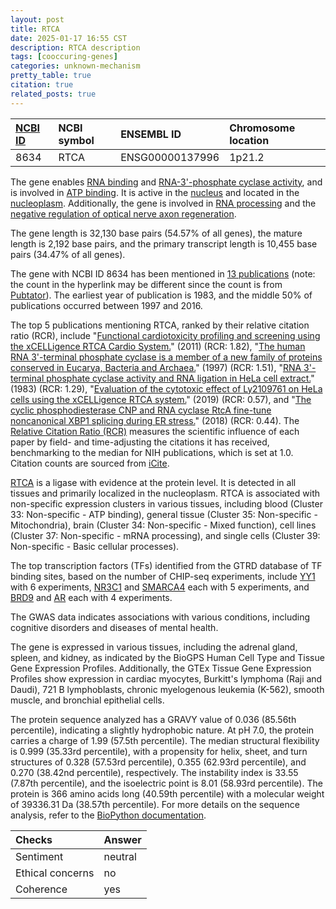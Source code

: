 ```yaml
---
layout: post
title: RTCA
date: 2025-01-17 16:55 CST
description: RTCA description
tags: [cooccuring-genes]
categories: unknown-mechanism
pretty_table: true
citation: true
related_posts: true
---
```




| [NCBI ID](https://www.ncbi.nlm.nih.gov/gene/8634) | NCBI symbol | ENSEMBL ID | Chromosome location |
| :-------- | :------- | :-------- | :------- |
| 8634  | RTCA | ENSG00000137996 | 1p21.2 |



The gene enables [RNA binding](https://amigo.geneontology.org/amigo/term/GO:0003723) and [RNA-3'-phosphate cyclase activity](https://amigo.geneontology.org/amigo/term/GO:0003963), and is involved in [ATP binding](https://amigo.geneontology.org/amigo/term/GO:0005524). It is active in the [nucleus](https://amigo.geneontology.org/amigo/term/GO:0005634) and located in the [nucleoplasm](https://amigo.geneontology.org/amigo/term/GO:0005654). Additionally, the gene is involved in [RNA processing](https://amigo.geneontology.org/amigo/term/GO:0006396) and the [negative regulation of optical nerve axon regeneration](https://amigo.geneontology.org/amigo/term/GO:1905592).


The gene length is 32,130 base pairs (54.57% of all genes), the mature length is 2,192 base pairs, and the primary transcript length is 10,455 base pairs (34.47% of all genes).


The gene with NCBI ID 8634 has been mentioned in [13 publications](https://pubmed.ncbi.nlm.nih.gov/?term=%22RTCA%22) (note: the count in the hyperlink may be different since the count is from [Pubtator](https://academic.oup.com/nar/article/47/W1/W587/5494727)). The earliest year of publication is 1983, and the middle 50% of publications occurred between 1997 and 2016.


The top 5 publications mentioning RTCA, ranked by their relative citation ratio (RCR), include "[Functional cardiotoxicity profiling and screening using the xCELLigence RTCA Cardio System.](https://pubmed.ncbi.nlm.nih.gov/22093298)" (2011) (RCR: 1.82), "[The human RNA 3'-terminal phosphate cyclase is a member of a new family of proteins conserved in Eucarya, Bacteria and Archaea.](https://pubmed.ncbi.nlm.nih.gov/9184239)" (1997) (RCR: 1.51), "[RNA 3'-terminal phosphate cyclase activity and RNA ligation in HeLa cell extract.](https://pubmed.ncbi.nlm.nih.gov/6828385)" (1983) (RCR: 1.29), "[Evaluation of the cytotoxic effect of Ly2109761 on HeLa cells using the xCELLigence RTCA system.](https://pubmed.ncbi.nlm.nih.gov/30655817)" (2019) (RCR: 0.57), and "[The cyclic phosphodiesterase CNP and RNA cyclase RtcA fine-tune noncanonical XBP1 splicing during ER stress.](https://pubmed.ncbi.nlm.nih.gov/30355738)" (2018) (RCR: 0.44). The [Relative Citation Ratio (RCR)](https://journals.plos.org/plosbiology/article?id=10.1371/journal.pbio.1002541) measures the scientific influence of each paper by field- and time-adjusting the citations it has received, benchmarking to the median for NIH publications, which is set at 1.0. Citation counts are sourced from [iCite](https://icite.od.nih.gov).


[RTCA](https://www.proteinatlas.org/ENSG00000137996-RTCA) is a ligase with evidence at the protein level. It is detected in all tissues and primarily localized in the nucleoplasm. RTCA is associated with non-specific expression clusters in various tissues, including blood (Cluster 33: Non-specific - ATP binding), general tissue (Cluster 35: Non-specific - Mitochondria), brain (Cluster 34: Non-specific - Mixed function), cell lines (Cluster 37: Non-specific - mRNA processing), and single cells (Cluster 39: Non-specific - Basic cellular processes).


The top transcription factors (TFs) identified from the GTRD database of TF binding sites, based on the number of CHIP-seq experiments, include [YY1](https://www.ncbi.nlm.nih.gov/gene/7528) with 6 experiments, [NR3C1](https://www.ncbi.nlm.nih.gov/gene/2908) and [SMARCA4](https://www.ncbi.nlm.nih.gov/gene/6597) each with 5 experiments, and [BRD9](https://www.ncbi.nlm.nih.gov/gene/65980) and [AR](https://www.ncbi.nlm.nih.gov/gene/367) each with 4 experiments.



The GWAS data indicates associations with various conditions, including cognitive disorders and diseases of mental health.



The gene is expressed in various tissues, including the adrenal gland, spleen, and kidney, as indicated by the BioGPS Human Cell Type and Tissue Gene Expression Profiles. Additionally, the GTEx Tissue Gene Expression Profiles show expression in cardiac myocytes, Burkitt's lymphoma (Raji and Daudi), 721 B lymphoblasts, chronic myelogenous leukemia (K-562), smooth muscle, and bronchial epithelial cells.




The protein sequence analyzed has a GRAVY value of 0.036 (85.56th percentile), indicating a slightly hydrophobic nature. At pH 7.0, the protein carries a charge of 1.99 (57.5th percentile). The median structural flexibility is 0.999 (35.33rd percentile), with a propensity for helix, sheet, and turn structures of 0.328 (57.53rd percentile), 0.355 (62.93rd percentile), and 0.270 (38.42nd percentile), respectively. The instability index is 33.55 (7.87th percentile), and the isoelectric point is 8.01 (58.93rd percentile). The protein is 366 amino acids long (40.59th percentile) with a molecular weight of 39336.31 Da (38.57th percentile). For more details on the sequence analysis, refer to the [BioPython documentation](https://biopython.org/docs/1.75/api/Bio.SeqUtils.ProtParam.html).





| Checks    | Answer |
| :-------- | :------- |
| Sentiment  | neutral   |
| Ethical concerns | no     |
| Coherence    | yes    |